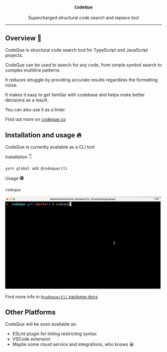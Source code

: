 <h3 align="center">
  <code>CodeQue</code>
</h3>

<p align="center">
  Supercharged structural code search and replace tool
</p>

---

## Overview 📣

CodeQue is structural code search tool for TypeScript and JavaScript projects.

CodeQue can be used to search for any code, from simple symbol search to complex multiline patterns.

It reduces struggle by providing accurate results regardless the formatting noise.

It makes it easy to get familiar with codebase and helps make better decisions as a result.

You can also use it as a linter.

Find out more on [codeque.co](https://codeque.co)

## Installation and usage 🔥

CodeQue is currently available as a CLI tool

Installation 👇

```sh
yarn global add @codeque/cli
```

Usage 🕵️

```sh
codeque
```

<img src="./packages/cli/demo.gif" alt="codeque cli demo" width="500px"/>

Find more info in [`@codeque/cli` package docs](./packages/cli/README.md)


## Other Platforms

CodeQue will be soon available as:
- ESLint plugin for linting restricting syntax
- VSCode extension
- Maybe some cloud service and integrations, who knows 😀
